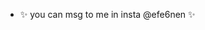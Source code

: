 - ✨ you can msg to me in insta @efe6nen ✨ 

<!---
efe6nen/efe6nen is a ✨ special ✨ repository because its `README.md` (this file) appears on your GitHub profile.
You can click the Preview link to take a look at your changes.
--->
